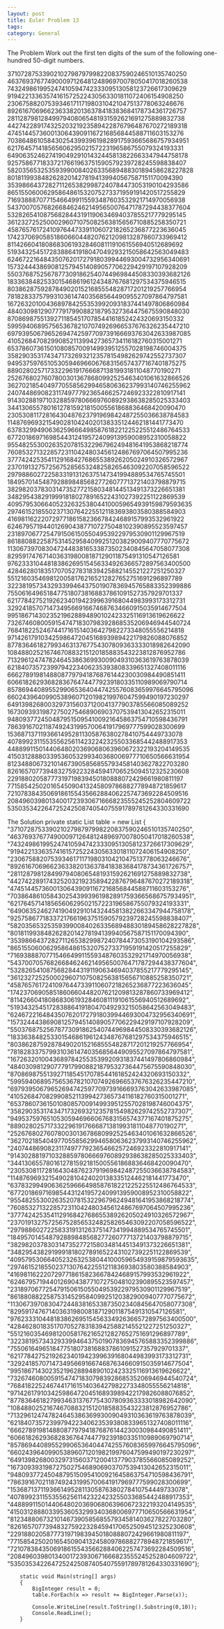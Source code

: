 ```yaml
---
layout: post
title: Euler Problem 13
tags: 
category: General
---
```

The Problem
Work out the first ten digits of the sum of the following one-hundred 50-digit numbers.

37107287533902102798797998220837590246510135740250 
46376937677490009712648124896970078050417018260538 
74324986199524741059474233309513058123726617309629 
91942213363574161572522430563301811072406154908250 
23067588207539346171171980310421047513778063246676 
89261670696623633820136378418383684178734361726757 
28112879812849979408065481931592621691275889832738 
44274228917432520321923589422876796487670272189318 
47451445736001306439091167216856844588711603153276 
70386486105843025439939619828917593665686757934951 
62176457141856560629502157223196586755079324193331 
64906352462741904929101432445813822663347944758178 
92575867718337217661963751590579239728245598838407 
58203565325359399008402633568948830189458628227828 
80181199384826282014278194139940567587151170094390 
35398664372827112653829987240784473053190104293586 
86515506006295864861532075273371959191420517255829 
71693888707715466499115593487603532921714970056938 
54370070576826684624621495650076471787294438377604 
53282654108756828443191190634694037855217779295145 
36123272525000296071075082563815656710885258350721 
45876576172410976447339110607218265236877223636045 
17423706905851860660448207621209813287860733969412 
81142660418086830619328460811191061556940512689692 
51934325451728388641918047049293215058642563049483 
62467221648435076201727918039944693004732956340691 
15732444386908125794514089057706229429197107928209 
55037687525678773091862540744969844508330393682126 
18336384825330154686196124348767681297534375946515 
80386287592878490201521685554828717201219257766954 
78182833757993103614740356856449095527097864797581 
16726320100436897842553539920931837441497806860984 
48403098129077791799088218795327364475675590848030 
87086987551392711854517078544161852424320693150332 
59959406895756536782107074926966537676326235447210 
69793950679652694742597709739166693763042633987085 
41052684708299085211399427365734116182760315001271 
65378607361501080857009149939512557028198746004375 
35829035317434717326932123578154982629742552737307 
94953759765105305946966067683156574377167401875275 
88902802571733229619176668713819931811048770190271 
25267680276078003013678680992525463401061632866526 
36270218540497705585629946580636237993140746255962 
24074486908231174977792365466257246923322810917141 
91430288197103288597806669760892938638285025333403 
34413065578016127815921815005561868836468420090470 
23053081172816430487623791969842487255036638784583 
11487696932154902810424020138335124462181441773470 
63783299490636259666498587618221225225512486764533 
67720186971698544312419572409913959008952310058822 
95548255300263520781532296796249481641953868218774 
76085327132285723110424803456124867697064507995236 
37774242535411291684276865538926205024910326572967 
23701913275725675285653248258265463092207058596522 
29798860272258331913126375147341994889534765745501 
18495701454879288984856827726077713721403798879715 
38298203783031473527721580348144513491373226651381 
34829543829199918180278916522431027392251122869539 
40957953066405232632538044100059654939159879593635 
29746152185502371307642255121183693803580388584903 
41698116222072977186158236678424689157993532961922 
62467957194401269043877107275048102390895523597457 
23189706772547915061505504953922979530901129967519 
86188088225875314529584099251203829009407770775672 
11306739708304724483816533873502340845647058077308 
82959174767140363198008187129011875491310547126581 
97623331044818386269515456334926366572897563400500 
42846280183517070527831839425882145521227251250327 
55121603546981200581762165212827652751691296897789 
32238195734329339946437501907836945765883352399886 
75506164965184775180738168837861091527357929701337 
62177842752192623401942399639168044983993173312731 
32924185707147349566916674687634660915035914677504 
99518671430235219628894890102423325116913619626622 
73267460800591547471830798392868535206946944540724 
76841822524674417161514036427982273348055556214818 
97142617910342598647204516893989422179826088076852 
87783646182799346313767754307809363333018982642090 
10848802521674670883215120185883543223812876952786 
71329612474782464538636993009049310363619763878039 
62184073572399794223406235393808339651327408011116 
66627891981488087797941876876144230030984490851411 
60661826293682836764744779239180335110989069790714 
85786944089552990653640447425576083659976645795096 
66024396409905389607120198219976047599490197230297 
64913982680032973156037120041377903785566085089252 
16730939319872750275468906903707539413042652315011 
94809377245048795150954100921645863754710598436791 
78639167021187492431995700641917969777599028300699 
15368713711936614952811305876380278410754449733078 
40789923115535562561142322423255033685442488917353 
44889911501440648020369068063960672322193204149535 
41503128880339536053299340368006977710650566631954 
81234880673210146739058568557934581403627822703280 
82616570773948327592232845941706525094512325230608 
22918802058777319719839450180888072429661980811197 
77158542502016545090413245809786882778948721859617 
72107838435069186155435662884062257473692284509516 
20849603980134001723930671666823555245252804609722 
53503534226472524250874054075591789781264330331690

 

The Solution
 private static List<string> table = new List<string> {
                        "37107287533902102798797998220837590246510135740250",
                        "46376937677490009712648124896970078050417018260538",
                        "74324986199524741059474233309513058123726617309629",
                        "91942213363574161572522430563301811072406154908250",
                        "23067588207539346171171980310421047513778063246676",
                        "89261670696623633820136378418383684178734361726757",
                        "28112879812849979408065481931592621691275889832738",
                        "44274228917432520321923589422876796487670272189318",
                        "47451445736001306439091167216856844588711603153276",
                        "70386486105843025439939619828917593665686757934951",
                        "62176457141856560629502157223196586755079324193331",
                        "64906352462741904929101432445813822663347944758178",
                        "92575867718337217661963751590579239728245598838407",
                        "58203565325359399008402633568948830189458628227828",
                        "80181199384826282014278194139940567587151170094390",
                        "35398664372827112653829987240784473053190104293586",
                        "86515506006295864861532075273371959191420517255829",
                        "71693888707715466499115593487603532921714970056938",
                        "54370070576826684624621495650076471787294438377604",
                        "53282654108756828443191190634694037855217779295145",
                        "36123272525000296071075082563815656710885258350721",
                        "45876576172410976447339110607218265236877223636045",
                        "17423706905851860660448207621209813287860733969412",
                        "81142660418086830619328460811191061556940512689692",
                        "51934325451728388641918047049293215058642563049483",
                        "62467221648435076201727918039944693004732956340691",
                        "15732444386908125794514089057706229429197107928209",
                        "55037687525678773091862540744969844508330393682126",
                        "18336384825330154686196124348767681297534375946515",
                        "80386287592878490201521685554828717201219257766954",
                        "78182833757993103614740356856449095527097864797581",
                        "16726320100436897842553539920931837441497806860984",
                        "48403098129077791799088218795327364475675590848030",
                        "87086987551392711854517078544161852424320693150332",
                        "59959406895756536782107074926966537676326235447210",
                        "69793950679652694742597709739166693763042633987085",
                        "41052684708299085211399427365734116182760315001271",
                        "65378607361501080857009149939512557028198746004375",
                        "35829035317434717326932123578154982629742552737307",
                        "94953759765105305946966067683156574377167401875275",
                        "88902802571733229619176668713819931811048770190271",
                        "25267680276078003013678680992525463401061632866526",
                        "36270218540497705585629946580636237993140746255962",
                        "24074486908231174977792365466257246923322810917141",
                        "91430288197103288597806669760892938638285025333403",
                        "34413065578016127815921815005561868836468420090470",
                        "23053081172816430487623791969842487255036638784583",
                        "11487696932154902810424020138335124462181441773470",
                        "63783299490636259666498587618221225225512486764533",
                        "67720186971698544312419572409913959008952310058822",
                        "95548255300263520781532296796249481641953868218774",
                        "76085327132285723110424803456124867697064507995236",
                        "37774242535411291684276865538926205024910326572967",
                        "23701913275725675285653248258265463092207058596522",
                        "29798860272258331913126375147341994889534765745501",
                        "18495701454879288984856827726077713721403798879715",
                        "38298203783031473527721580348144513491373226651381",
                        "34829543829199918180278916522431027392251122869539",
                        "40957953066405232632538044100059654939159879593635",
                        "29746152185502371307642255121183693803580388584903",
                        "41698116222072977186158236678424689157993532961922",
                        "62467957194401269043877107275048102390895523597457",
                        "23189706772547915061505504953922979530901129967519",
                        "86188088225875314529584099251203829009407770775672",
                        "11306739708304724483816533873502340845647058077308",
                        "82959174767140363198008187129011875491310547126581",
                        "97623331044818386269515456334926366572897563400500",
                        "42846280183517070527831839425882145521227251250327",
                        "55121603546981200581762165212827652751691296897789",
                        "32238195734329339946437501907836945765883352399886",
                        "75506164965184775180738168837861091527357929701337",
                        "62177842752192623401942399639168044983993173312731",
                        "32924185707147349566916674687634660915035914677504",
                        "99518671430235219628894890102423325116913619626622",
                        "73267460800591547471830798392868535206946944540724",
                        "76841822524674417161514036427982273348055556214818",
                        "97142617910342598647204516893989422179826088076852",
                        "87783646182799346313767754307809363333018982642090",
                        "10848802521674670883215120185883543223812876952786",
                        "71329612474782464538636993009049310363619763878039",
                        "62184073572399794223406235393808339651327408011116",
                        "66627891981488087797941876876144230030984490851411",
                        "60661826293682836764744779239180335110989069790714",
                        "85786944089552990653640447425576083659976645795096",
                        "66024396409905389607120198219976047599490197230297",
                        "64913982680032973156037120041377903785566085089252",
                        "16730939319872750275468906903707539413042652315011",
                        "94809377245048795150954100921645863754710598436791",
                        "78639167021187492431995700641917969777599028300699",
                        "15368713711936614952811305876380278410754449733078",
                        "40789923115535562561142322423255033685442488917353",
                        "44889911501440648020369068063960672322193204149535",
                        "41503128880339536053299340368006977710650566631954",
                        "81234880673210146739058568557934581403627822703280",
                        "82616570773948327592232845941706525094512325230608",
                        "22918802058777319719839450180888072429661980811197",
                        "77158542502016545090413245809786882778948721859617",
                        "72107838435069186155435662884062257473692284509516",
                        "20849603980134001723930671666823555245252804609722",
                        "53503534226472524250874054075591789781264330331690"};      


        static void Main(string[] args)
        {
            BigInteger result = 0;
            table.ForEach(x => result += BigInteger.Parse(x));
                
            Console.WriteLine(result.ToString().Substring(0,10));
            Console.ReadLine();
        }